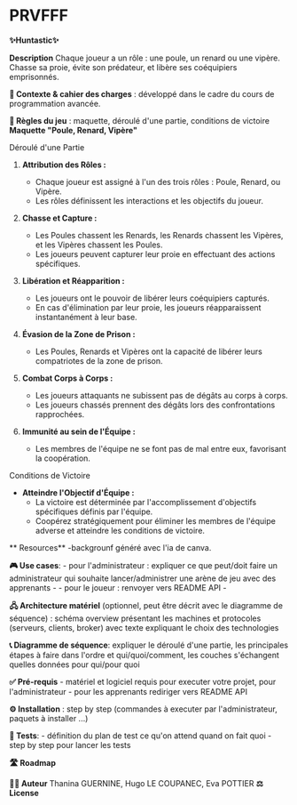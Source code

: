 # PRVFFF
**✨Huntastic✨**

**Description** Chaque joueur a un rôle : une poule, un renard ou une vipère. Chasse sa proie, évite son prédateur, et libère ses coéquipiers emprisonnés.
  
**🎯 Contexte & cahier des charges** : développé dans le cadre du cours de programmation avancée.

**🎲 Règles du jeu** : maquette, déroulé d'une partie, conditions de victoire
      **Maquette "Poule, Renard, Vipère"**

  Déroulé d'une Partie
  
  1. **Attribution des Rôles :**
     - Chaque joueur est assigné à l'un des trois rôles : Poule, Renard, ou Vipère.
     - Les rôles définissent les interactions et les objectifs du joueur.
  
  2. **Chasse et Capture :**
     - Les Poules chassent les Renards, les Renards chassent les Vipères, et les Vipères chassent les Poules.
     - Les joueurs peuvent capturer leur proie en effectuant des actions spécifiques.
  
  3. **Libération et Réapparition :**
     - Les joueurs ont le pouvoir de libérer leurs coéquipiers capturés.
     - En cas d'élimination par leur proie, les joueurs réapparaissent instantanément à leur base.
  
  4. **Évasion de la Zone de Prison :**
     - Les Poules, Renards et Vipères ont la capacité de libérer leurs compatriotes de la zone de prison.
  
  5. **Combat Corps à Corps :**
     - Les joueurs attaquants ne subissent pas de dégâts au corps à corps.
     - Les joueurs chassés prennent des dégâts lors des confrontations rapprochées.
  
  6. **Immunité au sein de l'Équipe :**
     - Les membres de l'équipe ne se font pas de mal entre eux, favorisant la coopération.
  
   Conditions de Victoire
  
  - **Atteindre l'Objectif d'Équipe :**
     - La victoire est déterminée par l'accomplissement d'objectifs spécifiques définis par l'équipe.
     - Coopérez stratégiquement pour éliminer les membres de l'équipe adverse et atteindre les conditions de victoire.

  ** Resources**
      -backgrounf généré avec l'ia de canva. 


**🎮 Use cases**: 
    - pour l'administrateur : expliquer ce que peut/doit faire un administrateur qui souhaite lancer/administrer une arène de jeu avec des apprenants
    - 
    - pour le joueur : renvoyer vers README API
    - 
      
**🖧 Architecture matériel** (optionnel, peut être décrit avec le diagramme de séquence) : schéma overview présentant les machines et protocoles (serveurs, clients, broker) avec texte expliquant le choix des technologies 

**📞 Diagramme de séquence**: expliquer le déroulé d'une partie, les principales étapes à faire dans l'ordre et qui/quoi/comment, les couches s'échangent quelles données pour qui/pour quoi
 

**✅ Pré-requis** 
    - matériel et logiciel requis pour executer votre projet, pour l'administrateur 
    - pour les apprenants rediriger vers README API

**⚙️ Installation** : step by step (commandes à executer par l'administrateur, paquets à installer ...)

**🧪 Tests**: 
    - définition du plan de test ce qu'on attend quand on fait quoi 
    - step by step pour lancer les tests

**🛣️ Roadmap**

**🧑‍💻 Auteur** Thanina GUERNINE, Hugo LE COUPANEC, Eva POTTIER
**⚖️ License**

